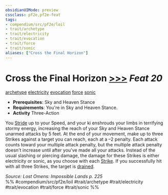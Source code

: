 ```yaml
---
obsidianUIMode: preview
cssclass: pf2e,pf2e-feat
tags:
- compendium/src/pf2e/loil
- trait/archetype
- trait/electricity
- trait/evocation
- trait/force
- trait/sonic
aliases: ["Cross the Final Horizon"]
---
```

# Cross the Final Horizon  [>>>](../../Rules/core-rulebook/chapter-9-playing-the-game.md#Actions "Three-Action") *Feat 20*  
[archetype](../../Rules/traits/archetype.md)  [electricity](../../Rules/traits/electricity.md)  [evocation](../../Rules/traits/evocation.md)  [force](../../Rules/traits/force.md)  [sonic](../../Rules/traits/sonic.md)  

- **Prerequisites**: Sky and Heaven Stance
- **Requirements**: You're in Sky and Heaven Stance.
- **Activity** Three-Action

You [Stride](../../Rules/actions/stride.md) up to your Speed, and your ki enshrouds your limbs in terrifying stormy energy, increasing the reach of your Sky and Heaven Stance unarmed attacks by 5 feet. At the end of your movement, make up to three Strikes against a target you can reach, each at a –2 penalty. Each attack counts toward your multiple attack penalty, but the multiple attack penalty doesn't increase until after you've made all your attacks. Instead of the usual slashing or piercing damage, the damage for these Strikes is either electricity or sonic, as you choose with each [Strike](../../Rules/actions/strike.md). If you successfully hit with all three Strikes, the target is [drained](../../Rules/conditions.md#Drained).

*Source: Lost Omens: Impossible Lands p. 225*  
%% #compendium/src/pf2e/loil #trait/archetype #trait/electricity #trait/evocation #trait/force #trait/sonic %%